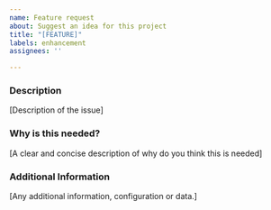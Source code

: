 ```yaml
---
name: Feature request
about: Suggest an idea for this project
title: "[FEATURE]"
labels: enhancement
assignees: ''

---
```


<!--
PREREQUISITES

Have you read Idealista's Code of Conduct? By filling an Issue, you are expected to comply with it,
 including treating everyone with respect: https://github.com/idealista/idealista/blob/master/CODE_OF_CONDUCT.md

Check that your issue isn't already filled: https://github.com/issues?utf8=✓&q=is%3Aissue+user%3Aidealista

Check that there is not already provided the described functionality
-->

### Description

[Description of the issue]

### Why is this needed?

[A clear and concise description of why do you think this is needed]

### Additional Information

[Any additional information, configuration or data.]